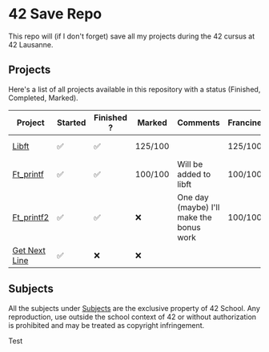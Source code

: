 # 42 Save Repo

This repo will (if I don't forget) save all my projects during the 42 cursus at 42 Lausanne.

## Projects

Here's a list of all projects available in this repository with a status (Finished, Completed, Marked).

| Project   | Started            | Finished ?         | Marked          | Comments                    | Francinette | Francinette strict |
| --------- | ------------------ | ------------------ | --------------- | --------------------------- | ----------- | ------------------ |
| [Libft](https://github.com/Laendrun/42/tree/main/libft) | :white_check_mark: | :white_check_mark: | 125/100 | | 125/100    | Only lstmap fails |
| [Ft_printf](https://github.com/Laendrun/42/tree/main/ft_printf) | :white_check_mark: | :white_check_mark: | 100/100 | Will be added to libft | 100/100 | don't try it |
| [Ft_printf2](https://github.com/Laendrun/42/tree/main/ft_printf2) | :white_check_mark: | :white_check_mark: | :x: | One day (maybe) I'll make the bonus work | 100/100 | |
| [Get Next Line](https://github.com/Laendrun/42/tree/main/get_next_line) | :white_check_mark: | :x: | :x: |  |  |  |

## Subjects

All the subjects under [Subjects](https://github.com/Laendrun/42/tree/main/subjects) are the exclusive property of 42 School.
Any reproduction, use outside the school context of 42 or without authorization is prohibited and may be treated as copyright infringement.

Test
